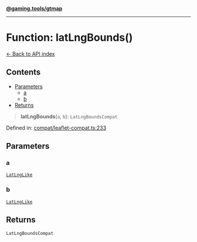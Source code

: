 [**@gaming.tools/gtmap**](README.md)

***

# Function: latLngBounds()

[← Back to API index](./README.md)

## Contents

- [Parameters](#parameters)
  - [a](#a)
  - [b](#b)
- [Returns](#returns)

> **latLngBounds**(`a`, `b`): `LatLngBoundsCompat`

Defined in: [compat/leaflet-compat.ts:233](https://github.com/gamingtools/gt-map/blob/02ad961dd733041f2c6c39034ee7c302a553f45a/packages/gtmap/src/compat/leaflet-compat.ts#L233)

## Parameters

### a

[`LatLngLike`](TypeAlias.LatLngLike.md)

### b

[`LatLngLike`](TypeAlias.LatLngLike.md)

## Returns

`LatLngBoundsCompat`
